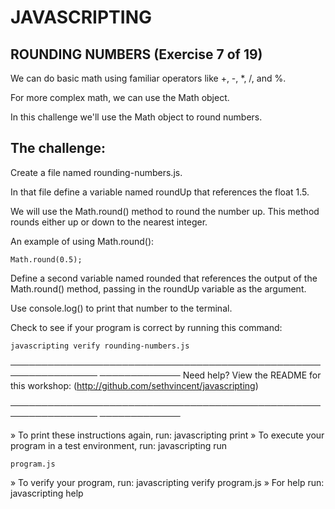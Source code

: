 # JAVASCRIPTING

## ROUNDING NUMBERS (Exercise 7 of 19)

 We can do basic math using familiar operators like +, -, *, /, and %.

 For more complex math, we can use the Math object.

 In this challenge we'll use the Math object to round numbers.

## The challenge:

 Create a file named rounding-numbers.js.

 In that file define a variable named roundUp that references the float
 1.5.

 We will use the Math.round() method to round the number up. This method
 rounds either up or down to the nearest integer.

 An example of using Math.round():

    Math.round(0.5);

 Define a second variable named rounded that references the output of the
 Math.round() method, passing in the roundUp variable as the argument.

 Use console.log() to print that number to the terminal.

 Check to see if your program is correct by running this command:

    javascripting verify rounding-numbers.js

────────────────────────────────────────────────────────────────
─────────────
 Need help? View the README for this workshop:
 (http://github.com/sethvincent/javascripting)

────────────────────────────────────────────────────────────────
─────────────

  » To print these instructions again, run: javascripting print
  » To execute your program in a test environment, run: javascripting run

    program.js
  » To verify your program, run: javascripting verify program.js
  » For help run: javascripting help
